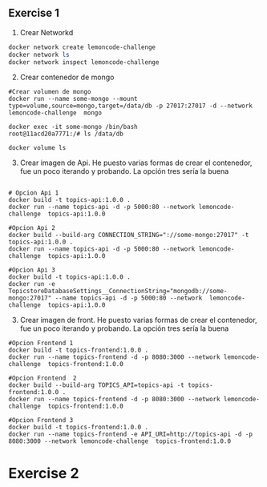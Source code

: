 ## Exercise 1

1. Crear Networkd

```powershell
docker network create lemoncode-challenge
docker network ls
docker network inspect lemoncode-challenge    
```

2. Crear contenedor de mongo 

```shell
#Crear volumen de mongo
docker run --name some-mongo --mount type=volume,source=mongo,target=/data/db -p 27017:27017 -d --network lemoncode-challenge  mongo

docker exec -it some-mongo /bin/bash                                                                                                
root@11acd20a7771:/# ls /data/db

docker volume ls
```

3. Crear imagen de Api.
He puesto varias formas de crear el contenedor, fue un poco iterando y probando. La opción tres sería la buena

```shell

# Opcion Api 1
docker build -t topics-api:1.0.0 .
docker run --name topics-api -d -p 5000:80 --network lemoncode-challenge  topics-api:1.0.0 

#Opcion Api 2
docker build --build-arg CONNECTION_STRING="://some-mongo:27017" -t topics-api:1.0.0 .
docker run --name topics-api -d -p 5000:80 --network lemoncode-challenge  topics-api:1.0.0 

#Opcion Api 3
docker build -t topics-api:1.0.0 .
docker run -e TopicstoreDatabaseSettings__ConnectionString="mongodb://some-mongo:27017" --name topics-api -d -p 5000:80 --network  lemoncode-challenge  topics-api:1.0.0 

```

3. Crear imagen de front.
He puesto varias formas de crear el contenedor, fue un poco iterando y probando. La opción tres sería la buena

```shell
#Opcion Frontend 1
docker build -t topics-frontend:1.0.0 .
docker run --name topics-frontend -d -p 8080:3000 --network lemoncode-challenge  topics-frontend:1.0.0

#Opcion Frontend  2
docker build --build-arg TOPICS_API=topics-api -t topics-frontend:1.0.0 .
docker run --name topics-frontend -d -p 8080:3000 --network lemoncode-challenge  topics-frontend:1.0.0

#Opcion Frontend 3
docker build -t topics-frontend:1.0.0 .
docker run --name topics-frontend -e API_URI=http://topics-api -d -p 8080:3000 --network lemoncode-challenge  topics-frontend:1.0.0
```



# Exercise 2